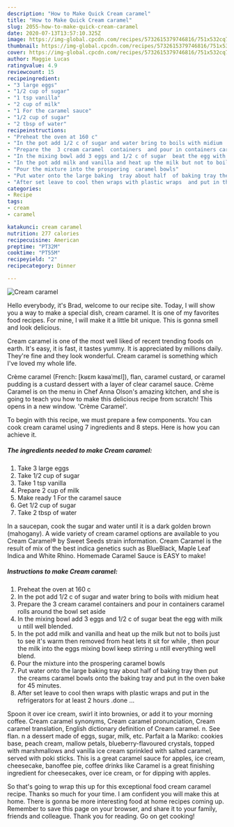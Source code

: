```yaml
---
description: "How to Make Quick Cream caramel"
title: "How to Make Quick Cream caramel"
slug: 2055-how-to-make-quick-cream-caramel
date: 2020-07-13T13:57:10.325Z
image: https://img-global.cpcdn.com/recipes/5732615379746816/751x532cq70/cream-caramel-recipe-main-photo.jpg
thumbnail: https://img-global.cpcdn.com/recipes/5732615379746816/751x532cq70/cream-caramel-recipe-main-photo.jpg
cover: https://img-global.cpcdn.com/recipes/5732615379746816/751x532cq70/cream-caramel-recipe-main-photo.jpg
author: Maggie Lucas
ratingvalue: 4.9
reviewcount: 15
recipeingredient:
- "3 large eggs"
- "1/2 cup of sugar"
- "1 tsp vanilla"
- "2 cup of milk"
- "1 For the caramel sauce"
- "1/2 cup of sugar"
- "2 tbsp of water"
recipeinstructions:
- "Preheat the oven at 160 c"
- "In the pot add 1/2 c of sugar and water bring to boils with midium  heat"
- "Prepare the  3 cream caramel  containers  and pour in containers caramel  rolls around the bowl set aside"
- "In the mixing bowl add 3 eggs and 1/2 c of sugar  beat the egg with milk u ntill well blended."
- "In the pot add milk and vanilla and heat up the milk but not to boils just to see it&#39;s warm then removed from heat lets it sit for while ,  then pour the milk into the eggs mixing bowl keep stirring u ntill everything well blend."
- "Pour the mixture into the prospering  caramel bowls"
- "Put water onto the large baking  tray about half  of baking tray then put the creams caramel  bowls  onto the baking tray and put in the oven bake for 45 minutes."
- "After set leave to cool then wraps with plastic wraps  and put in the refrigerators for at least 2 hours .done ..."
categories:
- Recipe
tags:
- cream
- caramel

katakunci: cream caramel 
nutrition: 277 calories
recipecuisine: American
preptime: "PT32M"
cooktime: "PT55M"
recipeyield: "2"
recipecategory: Dinner

---
```



![Cream caramel](https://img-global.cpcdn.com/recipes/5732615379746816/751x532cq70/cream-caramel-recipe-main-photo.jpg)

Hello everybody, it's Brad, welcome to our recipe site. Today, I will show you a way to make a special dish, cream caramel. It is one of my favorites food recipes. For mine, I will make it a little bit unique. This is gonna smell and look delicious.

Cream caramel is one of the most well liked of recent trending foods on earth. It's easy, it is fast, it tastes yummy. It is appreciated by millions daily. They're fine and they look wonderful. Cream caramel is something which I've loved my whole life.

Crème caramel (French: [kʁɛm kaʁaˈmɛl]), flan, caramel custard, or caramel pudding is a custard dessert with a layer of clear caramel sauce. Crème Caramel is on the menu in Chef Anna Olson&#39;s amazing kitchen, and she is going to teach you how to make this delicious recipe from scratch! This opens in a new window. &#39;Crème Caramel&#39;.


To begin with this recipe, we must prepare a few components. You can cook cream caramel using 7 ingredients and 8 steps. Here is how you can achieve it.

<!--inarticleads1-->

##### The ingredients needed to make Cream caramel:

1. Take 3 large eggs
1. Take 1/2 cup of sugar
1. Take 1 tsp vanilla
1. Prepare 2 cup of milk
1. Make ready 1 For the caramel sauce
1. Get 1/2 cup of sugar
1. Take 2 tbsp of water


In a saucepan, cook the sugar and water until it is a dark golden brown (mahogany). A wide variety of cream caramel options are available to you Cream Caramel® by Sweet Seeds strain information. Cream Caramel is the result of mix of the best indica genetics such as BlueBlack, Maple Leaf Indica and White Rhino. Homemade Caramel Sauce is EASY to make! 

<!--inarticleads2-->

##### Instructions to make Cream caramel:

1. Preheat the oven at 160 c
1. In the pot add 1/2 c of sugar and water bring to boils with midium  heat
1. Prepare the  3 cream caramel  containers  and pour in containers caramel  rolls around the bowl set aside
1. In the mixing bowl add 3 eggs and 1/2 c of sugar  beat the egg with milk u ntill well blended.
1. In the pot add milk and vanilla and heat up the milk but not to boils just to see it&#39;s warm then removed from heat lets it sit for while ,  then pour the milk into the eggs mixing bowl keep stirring u ntill everything well blend.
1. Pour the mixture into the prospering  caramel bowls
1. Put water onto the large baking  tray about half  of baking tray then put the creams caramel  bowls  onto the baking tray and put in the oven bake for 45 minutes.
1. After set leave to cool then wraps with plastic wraps  and put in the refrigerators for at least 2 hours .done ...


Spoon it over ice cream, swirl it into brownies, or add it to your morning coffee. Cream caramel synonyms, Cream caramel pronunciation, Cream caramel translation, English dictionary definition of Cream caramel. n. See flan. n a dessert made of eggs, sugar, milk, etc. Parfait a la Mariko: cookies base, peach cream, mallow petals, blueberry-flavoured crystals, topped with marshmallows and vanilla ice cream sprinkled with salted caramel, served with poki sticks. This is a great caramel sauce for apples, ice cream, cheesecake, banoffee pie, coffee drinks like Caramel is a great finishing ingredient for cheesecakes, over ice cream, or for dipping with apples. 

So that's going to wrap this up for this exceptional food cream caramel recipe. Thanks so much for your time. I am confident you will make this at home. There is gonna be more interesting food at home recipes coming up. Remember to save this page on your browser, and share it to your family, friends and colleague. Thank you for reading. Go on get cooking!
